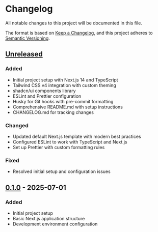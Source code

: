 # Changelog

All notable changes to this project will be documented in this file.

The format is based on [Keep a Changelog](https://keepachangelog.com/en/1.0.0/),
and this project adheres to [Semantic Versioning](https://semver.org/spec/v2.0.0.html).

## [Unreleased]

### Added
- Initial project setup with Next.js 14 and TypeScript
- Tailwind CSS v4 integration with custom theming
- shadcn/ui components library
- ESLint and Prettier configuration
- Husky for Git hooks with pre-commit formatting
- Comprehensive README.md with setup instructions
- CHANGELOG.md for tracking changes

### Changed
- Updated default Next.js template with modern best practices
- Configured ESLint to work with TypeScript and Next.js
- Set up Prettier with custom formatting rules

### Fixed
- Resolved initial setup and configuration issues

## [0.1.0] - 2025-07-01

### Added
- Initial project setup
- Basic Next.js application structure
- Development environment configuration

[Unreleased]: https://github.com/bennguyen-dev/saas-starter-kit/compare/v0.1.0...HEAD
[0.1.0]: https://github.com/bennguyen-dev/saas-starter-kit/releases/tag/v0.1.0
